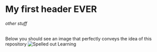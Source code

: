 # My first header EVER
###### other stuff

Below you should see an image that perfectly conveys the idea of this repository
![Spelled out Learning](https://1.bp.blogspot.com/-Q_gWUdi-nVw/XX-9vnpHSJI/AAAAAAAAJbY/sMVpTb-Th2sx7l7H4-5k7_O1vaVhdpUFwCLcBGAsYHQ/s1600/learning.jpg)
